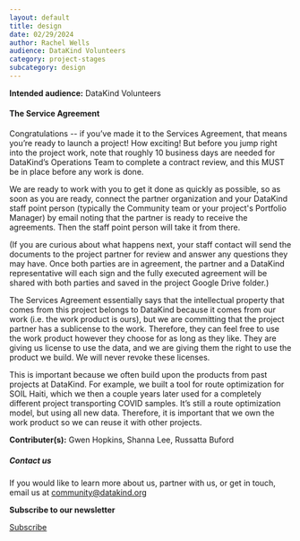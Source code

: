 ```yaml
---
layout: default
title: design
date: 02/29/2024
author: Rachel Wells
audience: DataKind Volunteers
category: project-stages
subcategory: design
---
```





**Intended audience:**
DataKind Volunteers






#### The Service Agreement


Congratulations \-\- if you’ve made it to the Services Agreement, that means you’re ready to launch a project! How exciting! But before you jump right into the project work, note that roughly 10 business days are needed for DataKind’s Operations Team to complete a contract review, and this MUST be in place before any work is done.


We are ready to work with you to get it done as quickly as possible, so as soon as you are ready, connect the partner organization and your DataKind staff point person (typically the Community team or your project's Portfolio Manager) by email noting that the partner is ready to receive the agreements. Then the staff point person will take it from there.


(If you are curious about what happens next, your staff contact will send the documents to the project partner for review and answer any questions they may have. Once both parties are in agreement, the partner and a DataKind representative will each sign and the fully executed agreement will be shared with both parties and saved in the project Google Drive folder.)


The Services Agreement essentially says that the intellectual property that comes from this project belongs to DataKind because it comes from our work (i.e. the work product is ours), but we are committing that the project partner has a sublicense to the work. Therefore, they can feel free to use the work product however they choose for as long as they like. They are giving us license to use the data, and we are giving them the right to use the product we build. We will never revoke these licenses. 


This is important because we often build upon the products from past projects at DataKind. For example, we built a tool for route optimization for SOIL Haiti, which we then a couple years later used for a completely different project transporting COVID samples. It’s still a route optimization model, but using all new data. Therefore, it is important that we own the work product so we can reuse it with other projects.



 **Contributer(s):** Gwen Hopkins, Shanna Lee, Russatta Buford







##### Contact us


If you would like to learn more about us, partner with us, or get in touch, email us at community@datakind.org



 
**Subscribe to our newsletter**
  

[Subscribe](https://www.datakind.org/subscribe/)



